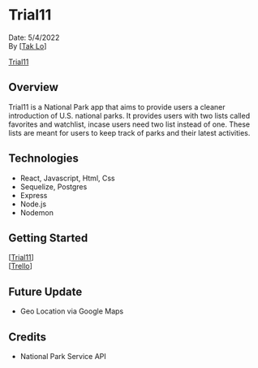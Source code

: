 # Trial11

Date: 5/4/2022   
By [[Tak Lo](https://linkedin.com/in/takkwanlo)]

[Trial11](/trial11.png)

## Overview
Trial11 is a National Park app that aims to provide users a cleaner introduction of U.S. national parks. It provides users with two lists called favorites and watchlist, incase users need two list instead of one. These lists are meant for users to keep track of parks and their latest activities. 


## Technologies
- React, Javascript, Html, Css
- Sequelize, Postgres 
- Express 
- Node.js 
- Nodemon


## Getting Started
[[Trial11](https://trialeleven.herokuapp.com/)]   
[[Trello](https://trello.com/b/rpCtxubn/trial11)]

## Future Update
- Geo Location via Google Maps


## Credits
- National Park Service API